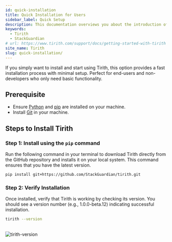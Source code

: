 ```yaml
---
id: quick-installation
title: Quick Installation for Users
sidebar_label: Quick Setup
description: This documentation overviews you about the introduction of the Tirith software installation on your respective operating system.
keywords:
  - Tirith
  - StackGuardian
# url: https://www.tirith.com/support/docs/getting-started-with-tirith
site_name: Tirith
slug: quick-installation/
---
```


<script type="application/ld+json"
  dangerouslySetInnerHTML={{ __html: JSON.stringify({
   "@context": "https://schema.org",
    "@type": "BreadcrumbList",
    "itemListElement": [{
      "@type": "ListItem",
      "position": 1,
      "name": "Home",
      "item": "https://www.lambdatest.com"
    },{
      "@type": "ListItem",
      "position": 2,
      "name": "Support",
      "item": "https://www.lambdatest.com/support/docs/"
    },{
      "@type": "ListItem",
      "position": 3,
      "name": "Installation",
      "item": "https://www.lambdatest.com/support/docs/quick-installation/"
    }]
  })
}}></script>
If you simply want to install and start using Tirith, this option provides a fast installation process with minimal setup. Perfect for end-users and non-developers who only need basic functionality.

## Prerequisite

- Ensure [Python](https://www.python.org/downloads/) and [pip](https://pip.pypa.io/en/stable/installation/) are installed on your machine.
- Install [Git](https://git-scm.com/downloads) in your machine.

## Steps to Install Tirith

### Step 1: Install using the `pip` command
Run the following command in your terminal to download Tirith directly from the GitHub repository and installs it on your local system. This command ensures that you have the latest version.

```bash
pip install git+https://github.com/StackGuardian/tirith.git
```
    

### Step 2: Verify Installation
Once installed, verify that Tirith is working by checking its version. You should see a version number (e.g., 1.0.0-beta.12) indicating successful installation.
```bash
tirith --version
```
<br />
<img loading="lazy" src={require('../../assets/installation/tirith-version.png').default} alt="tirith-version" className="doc_img"/>